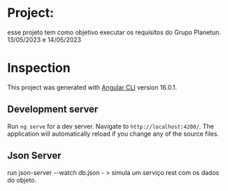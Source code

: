 # Project:
esse projeto tem como objetivo executar os requisitos do Grupo Planetun. 13/05/2023 e 14/05/2023 

# Inspection

This project was generated with [Angular CLI](https://github.com/angular/angular-cli) version 16.0.1.

## Development server

Run `ng serve` for a dev server. Navigate to `http://localhost:4200/`. The application will automatically reload if you change any of the source files.

## Json Server
run json-server --watch db.json - > simula um serviço rest com os dados do objeto.
